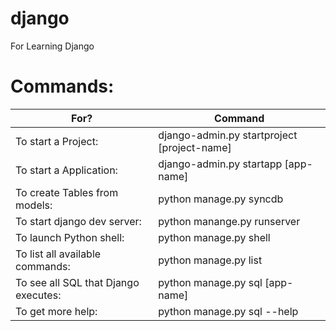 django
======
For Learning Django


Commands: 
===
| For?                                 | Command                                      |
|--------------------------------------|----------------------------------------------|
| To start a Project:                  | django-admin.py startproject  [project-name] |
| To start a Application:              | django-admin.py startapp [app-name]          |
| To create Tables from models:        | python manage.py syncdb                      |
| To start django dev server:          | python manange.py runserver                  |
| To launch Python shell:              | python manage.py shell                       |
| To list all available commands:      | python manage.py list                        |
| To see all SQL that Django executes: | python manage.py sql [app-name]              |
| To get more help:                    | python manage.py sql --help                  |
